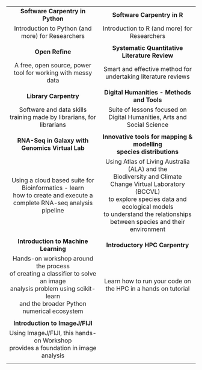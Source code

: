 
| | |
| :-------: | :-------: |
| **Software Carpentry in Python** | **Software Carpentry in R** |
| Introduction to Python (and more) for Researchers | Introduction to R (and more) for Researchers |
|||<br><br>
| **Open Refine** | **Systematic Quantitative Literature Review** |
| A free, open source, power tool for working with messy data| Smart and effective method for undertaking literature reviews |
|||<br><br>
|**Library Carpentry** |**Digital Humanities - Methods and Tools** |
|Software and data skills training made by librarians, for librarians |Suite of lessons focused on Digital Humanities, Arts and Social Science |
|||<br><br>
| **RNA-Seq in Galaxy with Genomics Virtual Lab** | **Innovative tools for mapping & modelling<br> species distributions** |
| Using a cloud based suite for Bioinformatics - learn<br> how to create and execute a complete RNA-seq analysis pipeline | Using Atlas of Living Australia (ALA) and the <br> Biodiversity and Climate Change Virtual Laboratory (BCCVL)<br> to explore species data and ecological models <br>to understand the relationships between species and their environment |
|||<br><br>
|**Introduction to Machine Learning**  | **Introductory HPC Carpentry**|
|Hands-on workshop around the process <br>of creating a classifier to solve an image <br>analysis problem using scikit-learn<br> and the broader Python numerical ecosystem| Learn how to run your code on the HPC in a hands on tutorial|
|||<br><br>
|**Introduction to ImageJ/FIJI**||<br><br>
|Using ImageJ/FIJI, this hands-on Workshop<br> provides a foundation in image analysis||<br><br>
|||<br><br>
